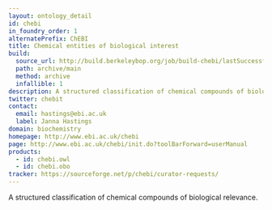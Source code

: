 ```yaml
---
layout: ontology_detail
id: chebi
in_foundry_order: 1
alternatePrefix: ChEBI
title: Chemical entities of biological interest
build:
  source_url: http://build.berkeleybop.org/job/build-chebi/lastSuccessfulBuild/artifact/*zip*/archive.zip
  path: archive/main
  method: archive
  infallible: 1
description: A structured classification of chemical compounds of biological relevance.
twitter: chebit
contact:
  email: hastings@ebi.ac.uk
  label: Janna Hastings
domain: biochemistry
homepage: http://www.ebi.ac.uk/chebi
page: http://www.ebi.ac.uk/chebi/init.do?toolBarForward=userManual
products:
  - id: chebi.owl
  - id: chebi.obo
tracker: https://sourceforge.net/p/chebi/curator-requests/
---
```


A structured classification of chemical compounds of biological relevance.
